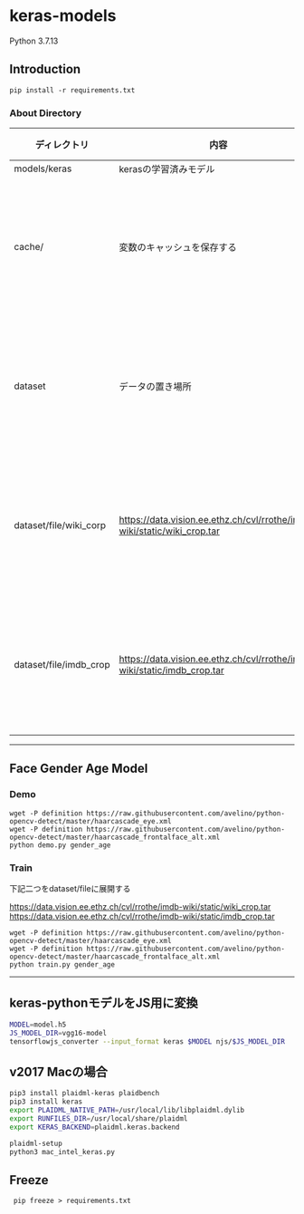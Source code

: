 # keras-models

Python 3.7.13

## Introduction

```shell
pip install -r requirements.txt
```
### About Directory

|ディレクトリ|内容|備考|
|---|----|---|
|models/keras|kerasの学習済みモデル||
|cache/|変数のキャッシュを保存する|中身はプッシュしない|
|dataset|データの置き場所|中身はプッシュしない|
|dataset/file/wiki_corp|https://data.vision.ee.ethz.ch/cvl/rrothe/imdb-wiki/static/wiki_crop.tar|中身はプッシュしない|
|dataset/file/imdb_crop|https://data.vision.ee.ethz.ch/cvl/rrothe/imdb-wiki/static/imdb_crop.tar|中身はプッシュしない|

---


## Face Gender Age Model

### Demo

```shell
wget -P definition https://raw.githubusercontent.com/avelino/python-opencv-detect/master/haarcascade_eye.xml
wget -P definition https://raw.githubusercontent.com/avelino/python-opencv-detect/master/haarcascade_frontalface_alt.xml
python demo.py gender_age
```
### Train

下記二つをdataset/fileに展開する

https://data.vision.ee.ethz.ch/cvl/rrothe/imdb-wiki/static/wiki_crop.tar
https://data.vision.ee.ethz.ch/cvl/rrothe/imdb-wiki/static/imdb_crop.tar

```shell
wget -P definition https://raw.githubusercontent.com/avelino/python-opencv-detect/master/haarcascade_eye.xml
wget -P definition https://raw.githubusercontent.com/avelino/python-opencv-detect/master/haarcascade_frontalface_alt.xml
python train.py gender_age
```
---
## keras-pythonモデルをJS用に変換

```bash
MODEL=model.h5
JS_MODEL_DIR=vgg16-model
tensorflowjs_converter --input_format keras $MODEL njs/$JS_MODEL_DIR
```


## v2017 Macの場合

```bash
pip3 install plaidml-keras plaidbench
pip3 install keras
export PLAIDML_NATIVE_PATH=/usr/local/lib/libplaidml.dylib
export RUNFILES_DIR=/usr/local/share/plaidml
export KERAS_BACKEND=plaidml.keras.backend

plaidml-setup
python3 mac_intel_keras.py
```


## Freeze

` pip freeze > requirements.txt`